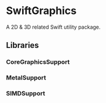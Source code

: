 # SwiftGraphics

A 2D & 3D related Swift utility package.

## Libraries

### CoreGraphicsSupport

### MetalSupport

### SIMDSupport
